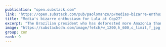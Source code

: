 ```yaml
---
publication: "open.substack.com"
link: "https://open.substack.com/pub/paolomanzo/p/medias-bizarre-enthusiasm-for-lula"
title: "Media's bizarre enthusiasm for Lula at Cop27"
excerpt: "The Brazilian president who has deforested more Amazonia than Bolsonaro arrives at the UN climate summit aboard the jet of a convict. But the media treat him as the new Greta. My analysis here"
image: "https://substackcdn.com/image/fetch/w_1200,h_600,c_limit,f_jpg,q_auto:good,fl_progressive:steep/https%3A%2F%2Fbucketeer-e05bbc84-baa3-437e-9518-adb32be77984.s3.amazonaws.com%2Fpublic%2Fimages%2F514abfd7-43bf-43a3-9c42-d1507874a6e5_900x506.jpeg"
group: con
rank: 9
---
```

